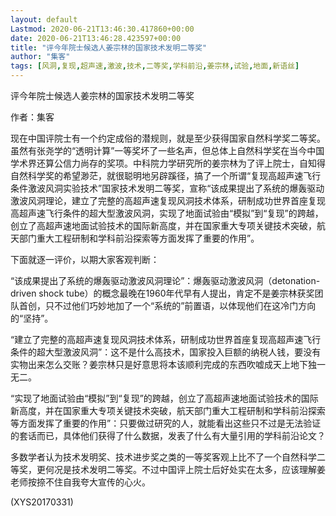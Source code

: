 ```yaml
---
layout: default
Lastmod: 2020-06-21T13:46:30.417860+00:00
date: 2020-06-21T13:46:28.423597+00:00
title: "评今年院士候选人姜宗林的国家技术发明二等奖"
author: "集客"
tags: [风洞,复现,超声速,激波,技术,二等奖,学科前沿,姜宗林,试验,地面,新语丝]
---
```


评今年院士候选人姜宗林的国家技术发明二等奖

作者：集客

现在中国评院士有一个约定成俗的潜规则，就是至少获得国家自然科学奖二等奖。虽然有张尧学的“透明计算”一等奖坏了一些名声，但总体上自然科学奖在当今中国学术界还算公信力尚存的奖项。中科院力学研究所的姜宗林为了评上院士，自知得自然科学奖的希望渺茫，就很聪明地另辟蹊径，搞了一个所谓“复现高超声速飞行条件激波风洞实验技术”国家技术发明二等奖，宣称“该成果提出了系统的爆轰驱动激波风洞理论，建立了完整的高超声速复现风洞技术体系，研制成功世界首座复现高超声速飞行条件的超大型激波风洞，实现了地面试验由“模拟”到“复现”的跨越，创立了高超声速地面试验技术的国际新高度，并在国家重大专项关键技术突破，航天部门重大工程研制和学科前沿探索等方面发挥了重要的作用”。

下面就逐一评价，以期大家客观判断：

“该成果提出了系统的爆轰驱动激波风洞理论”：爆轰驱动激波风洞（detonation-driven shock tube）的概念最晚在1960年代早有人提出，肯定不是姜宗林获奖团队首创，只不过他们巧妙地加了一个“系统的”前置语，以体现他们在这冷门方向的“坚持”。

“建立了完整的高超声速复现风洞技术体系，研制成功世界首座复现高超声速飞行条件的超大型激波风洞”：这不是什么高技术，国家投入巨额的纳税人钱，要没有实物出来怎么交账？姜宗林只是好意思将本该顺利完成的东西吹嘘成天上地下独一无二。

“实现了地面试验由“模拟”到“复现”的跨越，创立了高超声速地面试验技术的国际新高度，并在国家重大专项关键技术突破，航天部门重大工程研制和学科前沿探索等方面发挥了重要的作用”：只要做过研究的人，就能看出这些只不过是无法验证的套话而已，具体他们获得了什么数据，发表了什么有大量引用的学科前沿论文？

多数学者认为技术发明奖、技术进步奖之类的一等奖客观上比不了一个自然科学二等奖，更何况是技术发明二等奖。不过中国评上院士后好处实在太多，应该理解姜老师按捺不住自我夸大宣传的心火。

(XYS20170331)

